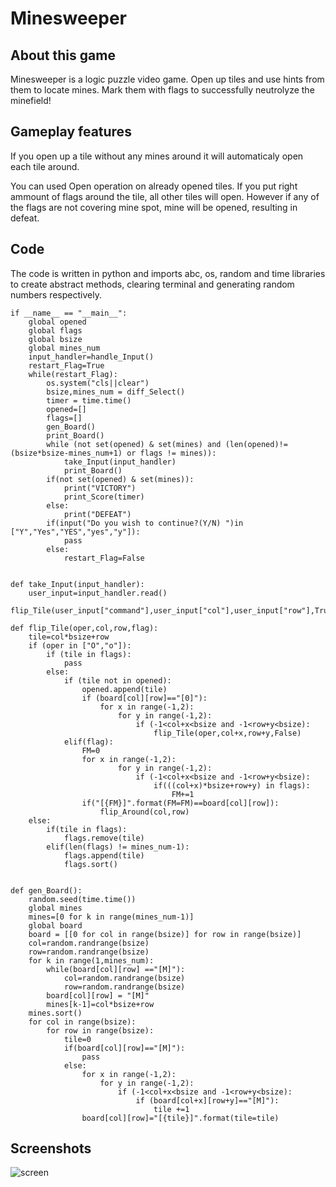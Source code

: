 # Minesweeper



## About this game

Minesweeper is a logic puzzle video game. Open up tiles and use hints from them to locate mines. Mark them with flags to successfully neutrolyze the minefield!

## Gameplay features

If you open up a tile without any mines around it will automaticaly open each tile around.

You can used Open operation on already opened tiles. If you put right ammount of flags around the tile, all other tiles will open. However if any of the flags are not covering mine spot, mine will be opened, resulting in defeat.

## Code

The code is written in python and imports abc, os, random and time libraries to create abstract methods, clearing terminal and generating random numbers respectively.

    if __name__ == "__main__":
        global opened
        global flags
        global bsize
        global mines_num
        input_handler=handle_Input()
        restart_Flag=True
        while(restart_Flag):
            os.system("cls||clear")
            bsize,mines_num = diff_Select()
            timer = time.time()
            opened=[]
            flags=[]
            gen_Board()
            print_Board()
            while (not set(opened) & set(mines) and (len(opened)!=(bsize*bsize-mines_num+1) or flags != mines)):
                take_Input(input_handler)
                print_Board()
            if(not set(opened) & set(mines)):
                print("VICTORY")
                print_Score(timer)
            else:
                print("DEFEAT")
            if(input("Do you wish to continue?(Y/N) ")in ["Y","Yes","YES","yes","y"]):
                pass
            else:
                restart_Flag=False


    def take_Input(input_handler):
        user_input=input_handler.read()
        flip_Tile(user_input["command"],user_input["col"],user_input["row"],True)

    def flip_Tile(oper,col,row,flag):
        tile=col*bsize+row
        if (oper in ["O","o"]):
            if (tile in flags):
                pass
            else:
                if (tile not in opened):
                    opened.append(tile)
                    if (board[col][row]=="[0]"):
                        for x in range(-1,2):
                            for y in range(-1,2):
                                if (-1<col+x<bsize and -1<row+y<bsize):
                                    flip_Tile(oper,col+x,row+y,False)
                elif(flag):
                    FM=0
                    for x in range(-1,2):
                            for y in range(-1,2):
                                if (-1<col+x<bsize and -1<row+y<bsize):
                                    if(((col+x)*bsize+row+y) in flags):
                                        FM+=1
                    if("[{FM}]".format(FM=FM)==board[col][row]):
                        flip_Around(col,row)
        else:
            if(tile in flags):
                flags.remove(tile)
            elif(len(flags) != mines_num-1):
                flags.append(tile)
                flags.sort()


    def gen_Board():
        random.seed(time.time())
        global mines
        mines=[0 for k in range(mines_num-1)]
        global board
        board = [[0 for col in range(bsize)] for row in range(bsize)]
        col=random.randrange(bsize)
        row=random.randrange(bsize)
        for k in range(1,mines_num):
            while(board[col][row] =="[M]"):
                col=random.randrange(bsize)
                row=random.randrange(bsize)
            board[col][row] = "[M]"
            mines[k-1]=col*bsize+row
        mines.sort() 
        for col in range(bsize):
            for row in range(bsize):
                tile=0
                if(board[col][row]=="[M]"):
                    pass
                else:
                    for x in range(-1,2):
                        for y in range(-1,2):
                            if (-1<col+x<bsize and -1<row+y<bsize):
                                if (board[col+x][row+y]=="[M]"):
                                    tile +=1            
                    board[col][row]="[{tile}]".format(tile=tile)


## Screenshots

![screen](/assets/screen.png)